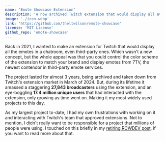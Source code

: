 ```yaml
---
name: 'Emote Showcase Extension'
description: 'A now archived Twitch extension that would display all available emotes for a channel and how to use them or add them to your own channel.'
image: './icon.webp'
link: 'https://github.com/theltwilson/emote-showcase'
license: 'MIT License'
github_repo: 'emote-showcase'
---
```


Back in 2021, I wanted to make an extension for Twitch that would display all the emotes in a chatroom, even third-party ones. Which wasn't a new concept, but the whole appeal was that you could control the color scheme of the extension to match your brand and display emotes from 7TV, the newest contendor in third-party emote services.

The project lasted for almost 3 years, being archived and taken down from Twitch's extension market in March of 2024. But, during its lifetime it amassed a staggering **27,843 broadcasters** using the extension, and an eye-boggling **17.4 million unique users** that had interacted with the extension, only growing as time went on. Making it my most widely used projects to this day.

As my largest project to-date, I had my own frustrations with working on it and interacting with Twitch's team that approved extensions. Not to mention, I didn't really want to be responsible for a project that millions of people were using. I touched on this briefly in my [retiring RCWDEV post](/blog/2024/goodbye-rcwdev), if you want to read more about that.
